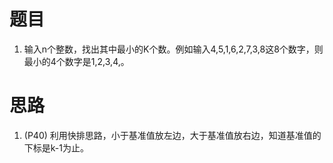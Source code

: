 # 题目
1. 输入n个整数，找出其中最小的K个数。例如输入4,5,1,6,2,7,3,8这8个数字，则最小的4个数字是1,2,3,4,。
# 思路
1. (P40)
利用快排思路，小于基准值放左边，大于基准值放右边，知道基准值的下标是k-1为止。